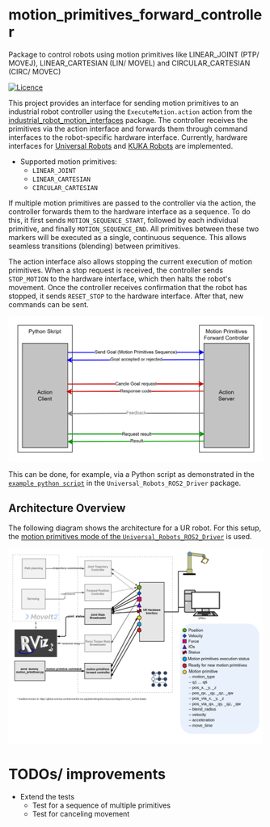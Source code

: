 motion_primitives_forward_controller
==========================================

Package to control robots using motion primitives like LINEAR_JOINT (PTP/ MOVEJ), LINEAR_CARTESIAN (LIN/ MOVEL) and CIRCULAR_CARTESIAN (CIRC/ MOVEC)

[![Licence](https://img.shields.io/badge/License-Apache-2.0-blue.svg)](https://opensource.org/licenses/Apache-2.0)


This project provides an interface for sending motion primitives to an industrial robot controller using the `ExecuteMotion.action` action from the [industrial_robot_motion_interfaces](https://github.com/UniversalRobots/industrial_robot_motion_interfaces) package. The controller receives the primitives via the action interface and forwards them through command interfaces to the robot-specific hardware interface. Currently, hardware interfaces for [Universal Robots](https://github.com/UniversalRobots/Universal_Robots_ROS2_Driver) and [KUKA Robots](https://github.com/b-robotized-forks/kuka_experimental/tree/motion_primitive_kuka_driver) are implemented.

- Supported motion primitives:
  - `LINEAR_JOINT`
  - `LINEAR_CARTESIAN`
  - `CIRCULAR_CARTESIAN`

If multiple motion primitives are passed to the controller via the action, the controller forwards them to the hardware interface as a sequence. To do this, it first sends `MOTION_SEQUENCE_START`, followed by each individual primitive, and finally `MOTION_SEQUENCE_END`. All primitives between these two markers will be executed as a single, continuous sequence. This allows seamless transitions (blending) between primitives.

The action interface also allows stopping the current execution of motion primitives. When a stop request is received, the controller sends `STOP_MOTION` to the hardware interface, which then halts the robot's movement. Once the controller receives confirmation that the robot has stopped, it sends `RESET_STOP` to the hardware interface. After that, new commands can be sent.

![Action Image](doc/Moprim_Controller_ExecuteMotion_Action.drawio.png)

This can be done, for example, via a Python script as demonstrated in the [`example python script`](https://github.com/UniversalRobots/Universal_Robots_ROS2_Driver/blob/main/ur_robot_driver/examples/send_dummy_motion_primitives_hka_ur10e.py) in the `Universal_Robots_ROS2_Driver` package.

## Architecture Overview
The following diagram shows the architecture for a UR robot.
For this setup, the [motion primitives mode of the `Universal_Robots_ROS2_Driver`](https://github.com/UniversalRobots/Universal_Robots_ROS2_Driver) is used.

![UR Robot Architecture](doc/ros2_control_motion_primitives_ur_integrated.drawio.png)


# TODOs/ improvements
- Extend the tests
   - Test for a sequence of multiple primitives
   - Test for canceling movement
